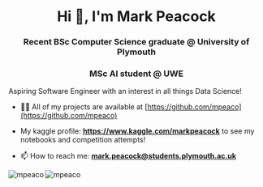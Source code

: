 <h1 align="center">Hi 👋, I'm Mark Peacock</h1>
<h3 align="center">Recent BSc Computer Science graduate @ University of Plymouth </h3>
<h3 align="center">MSc AI student @ UWE </h3>

Aspiring Software Engineer with an interest in all things Data Science! 

- 👨‍💻 All of my projects are available at [https://github.com/mpeaco](https://github.com/mpeaco)
- My kaggle profile: **https://www.kaggle.com/markpeacock** to see my notebooks and competition attempts!

- 📫 How to reach me: **mark.peacock@students.plymouth.ac.uk** 



<p><img align="left" src="https://github-readme-stats.vercel.app/api/top-langs?username=mpeaco&show_icons=true&locale=en&layout=compact" alt="mpeaco" /></p>

<p><img align="center" src="https://github-readme-streak-stats.herokuapp.com/?user=mpeaco&" alt="mpeaco" /></p>

